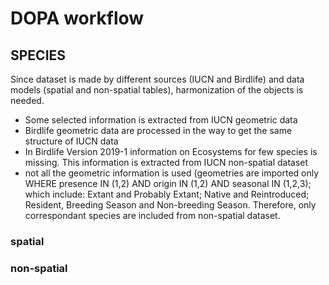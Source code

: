# DOPA workflow

## SPECIES

Since dataset is made by different sources (IUCN and Birdlife) and data models (spatial and non-spatial tables), harmonization of the objects is needed.

+  Some selected information is extracted from IUCN geometric data
+  Birdlife geometric data are processed in the way to get the same structure of IUCN data
+  In Birdlife Version 2019-1 information on Ecosystems for few species is missing. This information is extracted from IUCN non-spatial dataset
+  not all the geometric information is used (geometries are imported only WHERE presence IN (1,2) AND origin IN (1,2) AND seasonal IN (1,2,3); which include: Extant and Probably Extant; Native and Reintroduced; Resident, Breeding Season and Non-breeding Season. Therefore, only correspondant species are included from non-spatial dataset.

### spatial

### non-spatial
